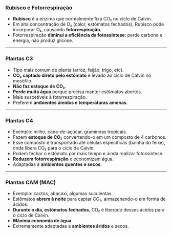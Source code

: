### **Rubisco e Fotorrespiração**

- **Rubisco** é a enzima que normalmente fixa CO₂ no ciclo de Calvin.
- Em alta concentração de O₂ (calor, estômatos fechados), Rubisco pode incorporar O₂, causando **fotorrespiração**.
- Fotorrespiração **diminui a eficiência da fotossíntese**: perde carbono e energia, não produz glicose.

---

### **Plantas C3**

- Tipo mais comum de planta (arroz, feijão, trigo, etc).
- **CO₂ captado direto pelo estômato** e levado ao ciclo de Calvin no mesófilo.
- **Não faz estoque de CO₂**.
- **Perde muita água** porque precisa manter estômatos abertos.
- Mais suscetíveis à fotorrespiração.
- Preferem **ambientes úmidos e temperaturas amenas**.

---

### **Plantas C4**

- Exemplo: milho, cana-de-açúcar, gramíneas tropicais.
- Fazem **estoque de CO₂** convertendo-o em um composto de 4 carbonos.
- Esse composto é transportado até células específicas (bainha do feixe), onde libera CO₂ para o ciclo de Calvin.
- Podem fechar o estômato por mais tempo e ainda realizar fotossíntese.
- **Reduzem fotorrespiração** e economizam água.
- Adaptadas a **ambientes quentes e secos**.

---

### **Plantas CAM (MAC)**

- Exemplo: cactos, abacaxi, algumas suculentas.
- Estômatos **abrem à noite** para captar CO₂, armazenando-o em forma de ácidos.
- **Durante o dia, estômatos fechados**, CO₂ é liberado desses ácidos para o ciclo de Calvin.
- **Máxima economia de água**.
- Extremamente adaptadas a **ambientes áridos** e secos.